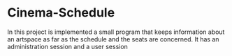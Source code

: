# Cinema-Schedule
In this project is implemented a small program that keeps information about an artspace as far as the schedule and the seats are concerned. It has an administration session and a user session
